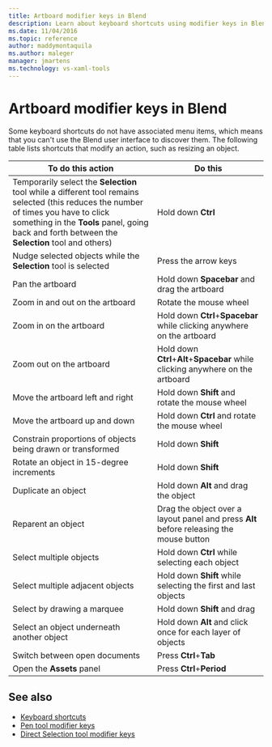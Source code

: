 ```yaml
---
title: Artboard modifier keys in Blend
description: Learn about keyboard shortcuts using modifier keys in Blend for Visual Studio to modify actions in the artboard, such as zooming, resizing, and panning.
ms.date: 11/04/2016
ms.topic: reference
author: maddymontaquila
ms.author: maleger
manager: jmartens
ms.technology: vs-xaml-tools
---
```

# Artboard modifier keys in Blend

Some keyboard shortcuts do not have associated menu items, which means that you can't use the Blend user interface to discover them. The following table lists shortcuts that modify an action, such as resizing an object.

|To do this action|Do this|
| - |-------------|
|Temporarily select the **Selection** tool while a different tool remains selected (this reduces the number of times you have to click something in the **Tools** panel, going back and forth between the **Selection** tool and others)|Hold down **Ctrl**|
|Nudge selected objects while the **Selection** tool is selected|Press the arrow keys|
|Pan the artboard|Hold down **Spacebar** and drag the artboard|
|Zoom in and out on the artboard|Rotate the mouse wheel|
|Zoom in on the artboard|Hold down **Ctrl**+**Spacebar** while clicking anywhere on the artboard|
|Zoom out on the artboard|Hold down **Ctrl**+**Alt**+**Spacebar** while clicking anywhere on the artboard|
|Move the artboard left and right|Hold down **Shift** and rotate the mouse wheel|
|Move the artboard up and down|Hold down **Ctrl** and rotate the mouse wheel|
|Constrain proportions of objects being drawn or transformed|Hold down **Shift**|
|Rotate an object in 15-degree increments|Hold down **Shift**|
|Duplicate an object|Hold down **Alt** and drag the object|
|Reparent an object|Drag the object over a layout panel and press **Alt** before releasing the mouse button|
|Select multiple objects|Hold down **Ctrl** while selecting each object|
|Select multiple adjacent objects|Hold down **Shift** while selecting the first and last objects|
|Select by drawing a marquee|Hold down **Shift** and drag|
|Select an object underneath another object|Hold down **Alt** and click once for each layer of objects|
|Switch between open documents|Press **Ctrl**+**Tab**|
|Open the **Assets** panel|Press **Ctrl**+**Period**|

## See also

- [Keyboard shortcuts](../xaml-tools/keyboard-shortcuts-in-blend.md)
- [Pen tool modifier keys](../xaml-tools/pen-tool-modifier-keys-in-blend.md)
- [Direct Selection tool modifier keys](../xaml-tools/direct-selection-tool-modifier-keys-in-blend.md)
